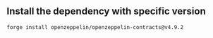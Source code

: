 ## Install the dependency with specific version

```
forge install openzeppelin/openzeppelin-contracts@v4.9.2
```